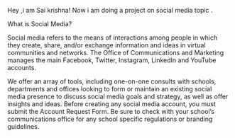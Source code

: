 Hey ,i am Sai krishna! 
Now i am doing a project on social media topic .

What is Social Media?

Social media refers to the means of interactions among people in which they create, share, and/or exchange information and ideas in virtual communities and networks. The Office of Communications and Marketing manages the main Facebook, Twitter, Instagram, LinkedIn and YouTube accounts.

We offer an array of tools, including one-on-one consults with schools, departments and offices looking to form or maintain an existing social media presence to discuss social media goals and strategy, as well as offer insights and ideas. Before creating any social media account, you must submit the Account Request Form. Be sure to check with your school’s communications office for any school specific regulations or branding guidelines.

